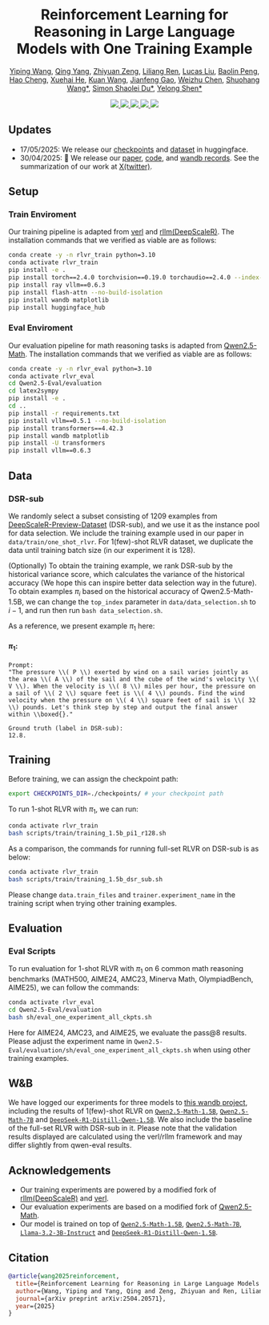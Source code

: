 <div align="center">
<h1 style="text-align: center;">Reinforcement Learning for Reasoning in Large Language Models with One Training Example</h1>

<div style="text-align: center;">
<a href="https://ypwang61.github.io/">Yiping Wang</a>, <a href="https://www.linkedin.com/in/qing-yang-b3a02120b/">Qing Yang</a>, <a href="https://zhiyuan-zeng.github.io/">Zhiyuan Zeng</a>, <a href="https://renll.github.io/">Liliang Ren</a>, <a href="https://liyuanlucasliu.github.io/">Lucas Liu</a>, <a href="https://www.microsoft.com/en-us/research/people/baolinpeng/">Baolin Peng</a>, <a href="https://www.microsoft.com/en-us/research/people/chehao/">Hao Cheng</a>, <a href="https://sheehan1230.github.io/">Xuehai He</a>, <a href="https://github.com/kuan-wang">Kuan Wang</a>, <a href="https://www.microsoft.com/en-us/research/people/jfgao/">Jianfeng Gao</a>, <a href="https://www.microsoft.com/en-us/research/people/wzchen/">Weizhu Chen</a>, <a href="https://www.microsoft.com/en-us/research/people/shuowa/">Shuohang Wang*</a>, <a href="https://simonshaoleidu.com/">Simon Shaolei Du*</a>, <a href="https://www.linkedin.com/in/yelong-shen-84b0122b/">Yelong Shen*</a>
<p>

<a href="https://arxiv.org/abs/2504.20571">
  <img src="https://img.shields.io/badge/paper-A42C25?style=for-the-badge&logo=arxiv&logoColor=white">
</a>
<a href="https://huggingface.co/collections/ypwang61/one-shot-rlvr-6827f72c3359b2ffe75fc1a8">
  <img src="https://img.shields.io/badge/Models/Dataset-fcd022?style=for-the-badge&logo=huggingface&logoColor=000">
</a>
<a href="https://github.com/ypwang61/One-Shot-RLVR">
  <img src="https://img.shields.io/badge/Code-000000?style=for-the-badge&logo=github&logoColor=000&logoColor=white">
</a>
<a href="https://wandb.ai/yipingwanguw/verl_few_shot?nw=nwuseryipingwang22">
  <img src="https://img.shields.io/badge/📁_W&B_LOGS-fcd022?style=for-the-badge&logo=wandb&logoColor=000">
</a>
<a href="https://x.com/ypwang61/status/1917596101953348000">
  <img src="https://img.shields.io/badge/X_Summary-000000?style=for-the-badge&logo=x&logoColor=white">
</a>

</p>
</div>
</div>

## Updates
* 17/05/2025: We release our [checkpoints](https://huggingface.co/collections/ypwang61/one-shot-rlvr-6827f72c3359b2ffe75fc1a8) and [dataset](https://huggingface.co/datasets/ypwang61/one_shot_rlvr) in huggingface.
* 30/04/2025: 🎉 We release our [paper](https://arxiv.org/abs/2504.20571), [code](https://github.com/ypwang61/One-Shot-RLVR), and [wandb records](https://wandb.ai/yipingwanguw/verl_few_shot?nw=nwuseryipingwang22). See the summarization of our work at [X(twitter)](https://x.com/ypwang61/status/1917596101953348000).


## Setup


### Train Enviroment
Our training pipeline is adapted from [verl](https://github.com/volcengine/verl) and  [rllm(DeepScaleR)](https://github.com/agentica-project/rllm). The installation commands that we verified as viable are as follows:
```bash
conda create -y -n rlvr_train python=3.10
conda activate rlvr_train
pip install -e .
pip install torch==2.4.0 torchvision==0.19.0 torchaudio==2.4.0 --index-url https://download.pytorch.org/whl/cu121
pip install ray vllm==0.6.3
pip install flash-attn --no-build-isolation
pip install wandb matplotlib
pip install huggingface_hub
```
### Eval Enviroment
Our evaluation pipeline for math reasoning tasks is adapted from [Qwen2.5-Math](https://github.com/QwenLM/Qwen2.5-Math). The installation commands that we verified as viable are as follows:
```bash
conda create -y -n rlvr_eval python=3.10
conda activate rlvr_eval
cd Qwen2.5-Eval/evaluation
cd latex2sympy
pip install -e .
cd ..
pip install -r requirements.txt 
pip install vllm==0.5.1 --no-build-isolation
pip install transformers==4.42.3
pip install wandb matplotlib
pip install -U transformers
pip install vllm==0.6.3
```


## Data
### DSR-sub
We randomly select a subset consisting of 1209 examples from [DeepScaleR-Preview-Dataset](https://huggingface.co/datasets/agentica-org/DeepScaleR-Preview-Dataset) (DSR-sub), and we use it as the instance pool for data selection. We include the training example used in our paper in `data/train/one_shot_rlvr`. For 1(few)-shot RLVR dataset, we duplicate the data until training batch size (in our experiment it is 128). 



(Optionally) To obtain the training example, we rank DSR-sub by the historical variance score, which calculates the variance of the historical accuracy (We hope this can inspire better data selection way in the future). To obtain examples $\pi_i$ based on the historical accuracy of Qwen2.5-Math-1.5B, we can change the `top_index` parameter in `data/data_selection.sh` to $i-1$, and run then run `bash data_selection.sh`.


As a reference, we present example $\pi_1$ here: 
<!-- and $\pi_{13}$ as follows. -->

#### $\pi_1$:
```text
Prompt:
"The pressure \\( P \\) exerted by wind on a sail varies jointly as the area \\( A \\) of the sail and the cube of the wind's velocity \\( V \\). When the velocity is \\( 8 \\) miles per hour, the pressure on a sail of \\( 2 \\) square feet is \\( 4 \\) pounds. Find the wind velocity when the pressure on \\( 4 \\) square feet of sail is \\( 32 \\) pounds. Let's think step by step and output the final answer within \\boxed{}."

Ground truth (label in DSR-sub):
12.8.
```

<!-- #### $\pi_{13}$:
```text
Prompt:
"Given that circle $C$ passes through points $P(0,-4)$, $Q(2,0)$, and $R(3,-1)$.  \n$(1)$ Find the equation of circle $C$.  \n$(2)$ If the line $l: mx+y-1=0$ intersects circle $C$ at points $A$ and $B$, and $|AB|=4$, find the value of $m$. Let's think step by step and output the final answer within \\boxed{}."

Ground truth (label in DSR-sub):
\frac{4}{3}.
``` -->


## Training
Before training, we can assign the checkpoint path:
```bash
export CHECKPOINTS_DIR=./checkpoints/ # your checkpoint path
```

To run 1-shot RLVR with $\pi_1$, we can run:
```bash
conda activate rlvr_train
bash scripts/train/training_1.5b_pi1_r128.sh
```

As a comparison, the commands for running full-set RLVR on DSR-sub is as below:
```bash
conda activate rlvr_train
bash scripts/train/training_1.5b_dsr_sub.sh 
```

Please change `data.train_files` and `trainer.experiment_name` in the training script when trying other training examples.

## Evaluation

### Eval Scripts
To run evaluation for 1-shot RLVR with $\pi_1$ on 6 common math reasoning benchmarks (MATH500, AIME24, AMC23, Minerva Math, OlympiadBench, AIME25), we can follow the commands:
```bash
conda activate rlvr_eval
cd Qwen2.5-Eval/evaluation
bash sh/eval_one_experiment_all_ckpts.sh
```
Here for AIME24, AMC23, and AIME25, we evaluate the pass@8 results.
Please adjust the experiment name in `Qwen2.5-Eval/evaluation/sh/eval_one_experiment_all_ckpts.sh` when using other training examples. 


## W&B
We have logged our experiments for three models to [this wandb project](https://wandb.ai/yipingwanguw/verl_few_shot?nw=nwuseryipingwang22), including the results of 1(few)-shot RLVR on [`Qwen2.5-Math-1.5B`](https://huggingface.co/Qwen/Qwen2.5-Math-1.5B), [`Qwen2.5-Math-7B`](https://huggingface.co/Qwen/Qwen2.5-Math-7B) and [`DeepSeek-R1-Distill-Qwen-1.5B`](https://huggingface.co/deepseek-ai/DeepSeek-R1-Distill-Qwen-1.5B). We also include the baseline of the full-set RLVR with DSR-sub in it. Please note that the validation results displayed are calculated using the verl/rllm framework and may differ slightly from qwen-eval results.

## Acknowledgements
- Our training experiments are powered by a modified fork of [rllm(DeepScaleR)](https://github.com/agentica-project/rllm) and [verl](https://github.com/volcengine/verl).
- Our evaluation experiments are based on a modified fork of [Qwen2.5-Math](https://github.com/QwenLM/Qwen2.5-Math).
- Our model is trained on top of [`Qwen2.5-Math-1.5B`](https://huggingface.co/Qwen/Qwen2.5-Math-1.5B), [`Qwen2.5-Math-7B`](https://huggingface.co/Qwen/Qwen2.5-Math-7B), [`Llama-3.2-3B-Instruct`](https://huggingface.co/meta-llama/Llama-3.2-3B-Instruct) and [`DeepSeek-R1-Distill-Qwen-1.5B`](https://huggingface.co/deepseek-ai/DeepSeek-R1-Distill-Qwen-1.5B).

  
## Citation
```bibtex
@article{wang2025reinforcement,
  title={Reinforcement Learning for Reasoning in Large Language Models with One Training Example},
  author={Wang, Yiping and Yang, Qing and Zeng, Zhiyuan and Ren, Liliang and Liu, Lucas and Peng, Baolin and Cheng, Hao and He, Xuehai and Wang, Kuan and Gao, Jianfeng and Chen, Weizhu and Wang, Shuohang and Du, Simon Shaolei and Shen, Yelong},
  journal={arXiv preprint arXiv:2504.20571},
  year={2025}
}
```
